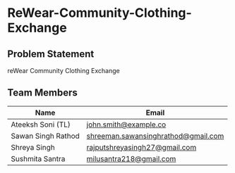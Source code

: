 # ReWear-Community-Clothing-Exchange

## Problem Statement

reWear Community Clothing Exchange

## Team Members

| Name | Email |
|------|-------|
| Ateeksh Soni (TL) | john.smith@example.co |
| Sawan Singh Rathod | shreeman.sawansinghrathod@gmail.com |
| Shreya Singh | rajputshreyasingh27@gmail.com | 
| Sushmita Santra | milusantra218@gmail.com |
